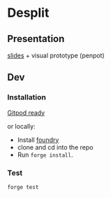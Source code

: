 # Desplit

## Presentation
 [slides](https://design.penpot.app/#/view/a576ff40-b9d3-11ec-862a-da95c03a630b?page-id=a576ff41-b9d3-11ec-862a-da95c03a630b&section=interactions&index=0&share-id=527ff830-bbf6-11ec-862a-da95c03a630b) + visual prototype (penpot)

## Dev

### Installation

[Gitpod ready](https://gitpod.io/#https://github.com/mlgarchery/desplit)

or locally:

- Install [foundry](https://book.getfoundry.sh/index.html)
- clone and cd into the repo
- Run `forge install`.

### Test

`forge test`